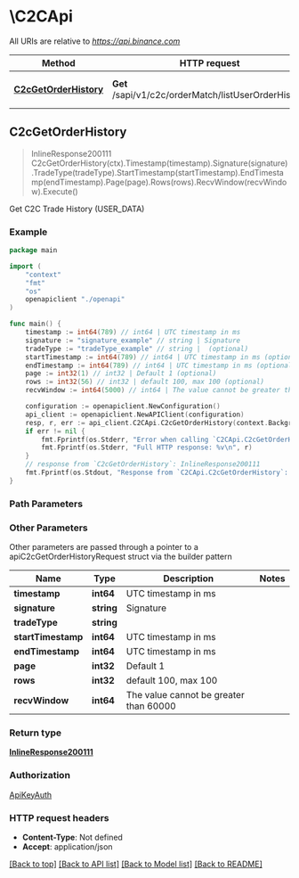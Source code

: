 # \C2CApi

All URIs are relative to *https://api.binance.com*

Method | HTTP request | Description
------------- | ------------- | -------------
[**C2cGetOrderHistory**](C2CApi.md#C2cGetOrderHistory) | **Get** /sapi/v1/c2c/orderMatch/listUserOrderHistory | Get C2C Trade History (USER_DATA)



## C2cGetOrderHistory

> InlineResponse200111 C2cGetOrderHistory(ctx).Timestamp(timestamp).Signature(signature).TradeType(tradeType).StartTimestamp(startTimestamp).EndTimestamp(endTimestamp).Page(page).Rows(rows).RecvWindow(recvWindow).Execute()

Get C2C Trade History (USER_DATA)



### Example

```go
package main

import (
    "context"
    "fmt"
    "os"
    openapiclient "./openapi"
)

func main() {
    timestamp := int64(789) // int64 | UTC timestamp in ms
    signature := "signature_example" // string | Signature
    tradeType := "tradeType_example" // string |  (optional)
    startTimestamp := int64(789) // int64 | UTC timestamp in ms (optional)
    endTimestamp := int64(789) // int64 | UTC timestamp in ms (optional)
    page := int32(1) // int32 | Default 1 (optional)
    rows := int32(56) // int32 | default 100, max 100 (optional)
    recvWindow := int64(5000) // int64 | The value cannot be greater than 60000 (optional)

    configuration := openapiclient.NewConfiguration()
    api_client := openapiclient.NewAPIClient(configuration)
    resp, r, err := api_client.C2CApi.C2cGetOrderHistory(context.Background()).Timestamp(timestamp).Signature(signature).TradeType(tradeType).StartTimestamp(startTimestamp).EndTimestamp(endTimestamp).Page(page).Rows(rows).RecvWindow(recvWindow).Execute()
    if err != nil {
        fmt.Fprintf(os.Stderr, "Error when calling `C2CApi.C2cGetOrderHistory``: %v\n", err)
        fmt.Fprintf(os.Stderr, "Full HTTP response: %v\n", r)
    }
    // response from `C2cGetOrderHistory`: InlineResponse200111
    fmt.Fprintf(os.Stdout, "Response from `C2CApi.C2cGetOrderHistory`: %v\n", resp)
}
```

### Path Parameters



### Other Parameters

Other parameters are passed through a pointer to a apiC2cGetOrderHistoryRequest struct via the builder pattern


Name | Type | Description  | Notes
------------- | ------------- | ------------- | -------------
 **timestamp** | **int64** | UTC timestamp in ms | 
 **signature** | **string** | Signature | 
 **tradeType** | **string** |  | 
 **startTimestamp** | **int64** | UTC timestamp in ms | 
 **endTimestamp** | **int64** | UTC timestamp in ms | 
 **page** | **int32** | Default 1 | 
 **rows** | **int32** | default 100, max 100 | 
 **recvWindow** | **int64** | The value cannot be greater than 60000 | 

### Return type

[**InlineResponse200111**](InlineResponse200111.md)

### Authorization

[ApiKeyAuth](../README.md#ApiKeyAuth)

### HTTP request headers

- **Content-Type**: Not defined
- **Accept**: application/json

[[Back to top]](#) [[Back to API list]](../README.md#documentation-for-api-endpoints)
[[Back to Model list]](../README.md#documentation-for-models)
[[Back to README]](../README.md)


